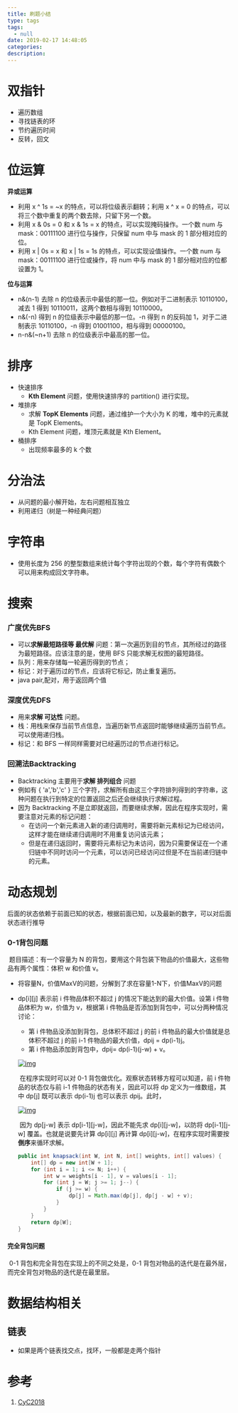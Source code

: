 ```yaml
---
title: 刷题小结
type: tags
tags:
  - null
date: 2019-02-17 14:48:05
categories:
description:
---
```


# 双指针

- 遍历数组
- 寻找链表的环
- 节约遍历时间
- 反转，回文

# 位运算

**异或运算**

- 利用 x ^ 1s = ~x 的特点，可以将位级表示翻转；利用 x ^ x = 0 的特点，可以将三个数中重复的两个数去除，只留下另一个数。
- 利用 x & 0s = 0 和 x & 1s = x 的特点，可以实现掩码操作。一个数 num 与 mask：00111100 进行位与操作，只保留 num 中与 mask 的 1 部分相对应的位。
- 利用 x | 0s = x 和 x | 1s = 1s 的特点，可以实现设值操作。一个数 num 与 mask：00111100 进行位或操作，将 num 中与 mask 的 1 部分相对应的位都设置为 1。

**位与运算**

- n&(n-1) 去除 n 的位级表示中最低的那一位。例如对于二进制表示 10110100，减去 1 得到 10110011，这两个数相与得到 10110000。
- n&(-n) 得到 n 的位级表示中最低的那一位。-n 得到 n 的反码加 1，对于二进制表示 10110100，-n 得到 01001100，相与得到 00000100。
- n-n&(~n+1) 去除 n 的位级表示中最高的那一位。

# 排序

- 快速排序
  - **Kth Element** 问题，使用快速排序的 partition() 进行实现。
- 堆排序
  - 求解 **TopK Elements** 问题，通过维护一个大小为 K 的堆，堆中的元素就是 TopK Elements。
  -  Kth Element 问题，堆顶元素就是 Kth Element。
- 桶排序
  - 出现频率最多的 k 个数

# 分治法

- 从问题的最小解开始，左右问题相互独立
- 利用递归（树是一种经典问题）

# 字符串

- 使用长度为 256 的整型数组来统计每个字符出现的个数，每个字符有偶数个可以用来构成回文字符串。

# 搜索

### 广度优先BFS

- 可以**求解最短路径等 最优解** 问题：第一次遍历到目的节点，其所经过的路径为最短路径。应该注意的是，使用 BFS 只能求解无权图的最短路径。
- 队列：用来存储每一轮遍历得到的节点；
- 标记：对于遍历过的节点，应该将它标记，防止重复遍历。
- java pair,配对，用于返回两个值

### 深度优先DFS

- 用来**求解 可达性** 问题。
- 栈：用栈来保存当前节点信息，当遍历新节点返回时能够继续遍历当前节点。可以使用递归栈。
- 标记：和 BFS 一样同样需要对已经遍历过的节点进行标记。

### 回溯法Backtracking

-  Backtracking 主要用于**求解 排列组合** 问题
- 例如有 { 'a','b','c' } 三个字符，求解所有由这三个字符排列得到的字符串，这种问题在执行到特定的位置返回之后还会继续执行求解过程。
- 因为 Backtracking 不是立即就返回，而要继续求解，因此在程序实现时，需要注意对元素的标记问题：
  - 在访问一个新元素进入新的递归调用时，需要将新元素标记为已经访问，这样才能在继续递归调用时不用重复访问该元素；
  - 但是在递归返回时，需要将元素标记为未访问，因为只需要保证在一个递归链中不同时访问一个元素，可以访问已经访问过但是不在当前递归链中的元素。

# 动态规划

​	后面的状态依赖于前面已知的状态，根据前面已知，以及最新的数字，可以对后面状态进行推导

### 0-1背包问题

​	题目描述：有一个容量为 N 的背包，要用这个背包装下物品的价值最大，这些物品有两个属性：体积 w 和价值 v。

- 将容量N，价值MaxV的问题，分解到了求在容量1-N下，价值MaxV的问题

- dp[i][j] 表示前 i 件物品体积不超过 j 的情况下能达到的最大价值。设第 i 件物品体积为 w，价值为 v，根据第 i 件物品是否添加到背包中，可以分两种情况讨论：

  - 第 i 件物品没添加到背包，总体积不超过 j 的前 i 件物品的最大价值就是总体积不超过 j 的前 i-1 件物品的最大价值，dpij = dp(i-1)j。
  - 第 i 件物品添加到背包中，dpij= dp(i-1)(j-w) + v。

  [![img](https://camo.githubusercontent.com/00df29727a33906f588337c972831c35988a152b/68747470733a2f2f6c617465782e636f6465636f67732e636f6d2f6769662e6c617465783f64705b695d5b6a5d3d6d61782864705b692d315d5b6a5d2c64705b692d315d5b6a2d775d2b7629)](https://camo.githubusercontent.com/00df29727a33906f588337c972831c35988a152b/68747470733a2f2f6c617465782e636f6465636f67732e636f6d2f6769662e6c617465783f64705b695d5b6a5d3d6d61782864705b692d315d5b6a5d2c64705b692d315d5b6a2d775d2b7629)	

  ​	在程序实现时可以对 0-1 背包做优化。观察状态转移方程可以知道，前 i 件物品的状态仅与前 i-1 件物品的状态有关，因此可以将 dp 定义为一维数组，其中 dp[j] 既可以表示 dp(i-1)j 也可以表示 dpij。此时，

  [![img](https://camo.githubusercontent.com/854f645dd2443eeaabf715e590cdebc928944626/68747470733a2f2f6c617465782e636f6465636f67732e636f6d2f6769662e6c617465783f64705b6a5d3d6d61782864705b6a5d2c64705b6a2d775d2b7629)](https://camo.githubusercontent.com/854f645dd2443eeaabf715e590cdebc928944626/68747470733a2f2f6c617465782e636f6465636f67732e636f6d2f6769662e6c617465783f64705b6a5d3d6d61782864705b6a5d2c64705b6a2d775d2b7629)

  ​	因为 dp[j-w] 表示 dp[i-1][j-w]，因此不能先求 dp[i][j-w]，以防将 dp[i-1][j-w] 覆盖。也就是说要先计算 dp[i][j] 再计算 dp[i][j-w]，在程序实现时需要按**倒序**来循环求解。

  ```java
  public int knapsack(int W, int N, int[] weights, int[] values) {
      int[] dp = new int[W + 1];
      for (int i = 1; i <= N; i++) {
          int w = weights[i - 1], v = values[i - 1];
          for (int j = W; j >= 1; j--) {
              if (j >= w) {
                  dp[j] = Math.max(dp[j], dp[j - w] + v);
              }
          }
      }
      return dp[W];
  }
  ```

#### 完全背包问题

​	0-1 背包和完全背包在实现上的不同之处是，0-1 背包对物品的迭代是在最外层，而完全背包对物品的迭代是在最里层。

# 数据结构相关

## 链表

- 如果是两个链表找交点，找环，一般都是走两个指针

# 参考 #

1. [CyC2018](https://github.com/CyC2018)

